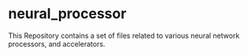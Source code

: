 # neural_processor
This Repository contains a set of files related to various neural network processors, and accelerators.

